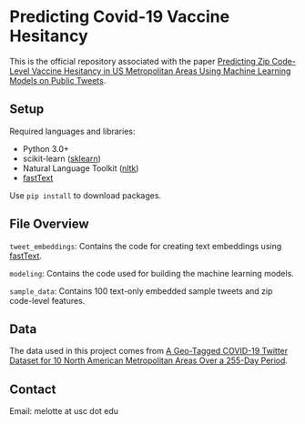 # Predicting Covid-19 Vaccine Hesitancy
This is the official repository associated with the paper [Predicting Zip Code-Level Vaccine Hesitancy in US Metropolitan Areas Using Machine Learning Models on Public Tweets](https://arxiv.org/pdf/2108.01699.pdf).

## Setup
Required languages and libraries:
- Python 3.0+
- scikit-learn ([sklearn](https://scikit-learn.org/stable/install.html))
- Natural Language Toolkit ([nltk](http://www.nltk.org))
- [fastText](https://fasttext.cc)

Use ```pip install``` to download packages.

## File Overview
```tweet_embeddings```: Contains the code for creating text embeddings using [fastText](https://fasttext.cc).

```modeling```: Contains the code used for building the machine learning models.

```sample_data```: Contains 100 text-only embedded sample tweets and zip code-level features.

## Data
The data used in this project comes from [A Geo-Tagged COVID-19 Twitter Dataset for 10 North American Metropolitan Areas Over a 255-Day Period](https://www.mdpi.com/2306-5729/6/6/64).

## Contact
Email: melotte at usc dot edu